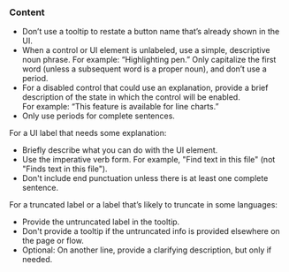 ### Content

- Don’t use a tooltip to restate a button name that’s already shown in the UI.
- When a control or UI element is unlabeled, use a simple, descriptive noun phrase. For example: “Highlighting pen.” Only capitalize the first word (unless a subsequent word is a proper noun), and don’t use a period.
- For a disabled control that could use an explanation, provide a brief description of the state in which the control will be enabled. For example: “This feature is available for line charts.”
- Only use periods for complete sentences.

For a UI label that needs some explanation:

- Briefly describe what you can do with the UI element.
- Use the imperative verb form. For example, "Find text in this file" (not "Finds text in this file").
- Don't include end punctuation unless there is at least one complete sentence.

For a truncated label or a label that’s likely to truncate in some languages:

- Provide the untruncated label in the tooltip.
- Don't provide a tooltip if the untruncated info is provided elsewhere on the page or flow.
- Optional: On another line, provide a clarifying description, but only if needed.
